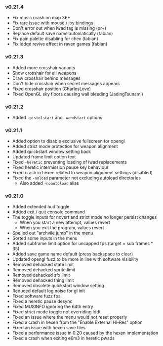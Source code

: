### v0.21.4
- Fix music crash on map 36+
- Fix rare issue with mouse / joy bindings
- Don't error out when iwad tag is missing (pr+)
- Replace default save name automatically (fabian)
- Fix pain palette disabling for chex (fabian)
- Fix iddqd revive effect in raven games (fabian)

### v0.21.3
- Added more crosshair variants
- Show crosshair for all weapons
- Draw crosshair behind messages
- Don't hide crosshair when secret messages appears
- Fixed crosshair position (CharlesLove)
- Fixed OpenGL sky floors causing wall bleeding (JadingTsunami)

### v0.21.2
- Added `-pistolstart` and `-wandstart` options

### v0.21.1
- Added option to disable exclusive fullscreen for opengl
- Added strict mode protection for weapon alignment
- Added quickstart window setting back
- Updated frame limit option text
- Fixed `-heretic` preventing loading of iwad replacements
- Fixed heretic intermission pause key behaviour
- Fixed crash in hexen related to weapon alignment settings (disabled)
- Fixed the `-noload` parameter not excluding autoload directories
  - Also added `-noautoload` alias

### v0.21.0
- Added extended hud toggle
- Added exit / quit console command
- The toggle inputs for novert and strict mode no longer persist changes
  - When you start a new attempt, values revert
  - When you exit the program, values revert
- Spelled out "archvile jump" in the menu
- Sorted some inputs in the menu
- Added subframe limit option for uncapped fps (target = sub frames * 35)
- Added save game name default (press backspace to clear)
- Updated opengl fuzz to be more in line with software visibility
- Removed dehacked state limit
- Removed dehacked sprite limit
- Removed dehacked sfx limit
- Removed dehacked thing limit
- Removed obsolete quickstart window setting
- Reduced default log noise for gl init
- Fixed software fuzz fps
- Fixed a heretic pause desync
- Fixed MUSINFO ignoring the 64th entry
- Fixed strict mode toggle not overriding iddt
- Fixed an issue where the menu would not reset properly
- Fixed a crash in hexen from the "Enable External Hi-Res" option
- Fixed an issue with hexen save files
- Fixed a performance issue in 0.20 caused by the hexen implementation
- Fixed a crash when exiting e6m3 in heretic pwads
